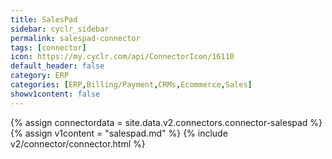 ```yaml
---
title: SalesPad
sidebar: cyclr_sidebar
permalink: salespad-connector
tags: [connector]
icon: https://my.cyclr.com/api/ConnectorIcon/16110
default_header: false
category: ERP
categories: [ERP,Billing/Payment,CRMs,Ecommerce,Sales]
showv1content: false
---
```

{% assign connectordata = site.data.v2.connectors.connector-salespad %}
{% assign v1content = "salespad.md" %}
{% include v2/connector/connector.html %}	
